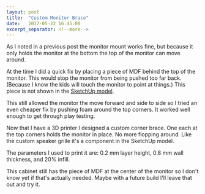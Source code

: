 ```yaml
---
layout: post
title:  "Custom Monitor Brace"
date:   2017-05-22 16:45:00
excerpt_separator: <!--more-->
---
```

As I noted in a previous post the monitor mount works fine, but because it only holds the monitor at the bottom
the top of the monitor can move around.
<!--more-->

At the time I did a quick fix by placing a piece of MDF behind the top of the monitor. This would stop
the monitor from being pushed too far back. (Because I know the kids will touch the monitor to point
at things.) This piece is not shown in the
[SketchUp model](/models/).

This still allowed the monitor the move forward and side to side so I tried an even cheaper fix by pushing foam
around the top corners. It worked well enough to get through play testing.

Now that I have a 3D printer I designed a custom corner brace. One each at the top corners holds the monitor in place.
No more flopping around. Like the custom speaker grille it's a component in the SketchUp model.

The parameters I used to print it are: 0.2 mm layer height, 0.8 mm wall thickness, and 20% infill.

This cabinet still has the piece of MDF at the center of the monitor so I don't know yet if that's actually needed.
Maybe with a future build I'll leave that out and try it.